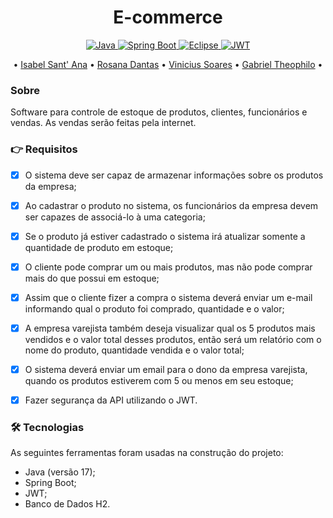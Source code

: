 <h1 align="center">E-commerce</h1>

<p align="center">
   <a href="https://img.shields.io/badge/Java-ED8B00?style=for-the-badge&logo=java&logoColor=white">
    <img src="https://img.shields.io/badge/Java-ED8B00?style=for-the-badge&logo=java&logoColor=white"  alt="Java" />
  </a>
  <a href="https://img.shields.io/badge/Spring_Boot-F2F4F9?style=for-the-badge&logo=spring-boot">
    <img src="https://img.shields.io/badge/Spring_Boot-F2F4F9?style=for-the-badge&logo=spring-boot"  alt="Spring Boot" />
  </a>
   <a href="https://img.shields.io/badge/Eclipse-2C2255?style=for-the-badge&logo=eclipse&logoColor=white">
    <img src="https://img.shields.io/badge/Eclipse-2C2255?style=for-the-badge&logo=eclipse&logoColor=white"  alt="Eclipse" />
  </a>
   <a href="https://img.shields.io/badge/JWT-000000?style=for-the-badge&logo=JSON%20web%20tokens&logoColor=white">
    <img src="https://img.shields.io/badge/JWT-000000?style=for-the-badge&logo=JSON%20web%20tokens&logoColor=white"  alt="JWT" />
  </a>
</p>

<p align="center">
• <a href="https://www.linkedin.com/in/isabelsantana2811/">Isabel Sant' Ana</a> •
<a href="https://www.linkedin.com/in/rosana-dantas-a1706910b/">Rosana Dantas</a> •
<a href="https://www.linkedin.com/in/vin%C3%ADcius-soares-43238b144/">Vinicius Soares</a> •
<a href="https://www.linkedin.com/in/gabriel-theophilo-32053a110/">Gabriel Theophilo</a> •
</p>

### Sobre
Software para controle de estoque de produtos, clientes, funcionários e vendas. As vendas serão feitas pela internet.

### 👉 Requisitos

- [x] O sistema deve ser capaz de armazenar informações sobre os produtos da empresa;
- [x] Ao cadastrar o produto no sistema, os funcionários da empresa devem ser capazes de associá-lo à uma categoria;
- [x] Se o produto já estiver cadastrado o sistema irá atualizar somente a quantidade de produto em estoque;
- [x] O cliente pode comprar um ou mais produtos, mas não pode comprar mais do que possui em estoque;
- [x] Assim que o cliente fizer a compra o sistema deverá enviar um e-mail informando  qual o produto foi comprado, quantidade e o valor;
- [x] A empresa varejista também deseja visualizar qual os 5 produtos mais vendidos e o valor total desses produtos, então será um relatório com o nome do produto, quantidade vendida e o valor total;
- [x] O sistema deverá enviar um email para o dono da empresa varejista, quando os produtos estiverem com 5 ou menos em seu estoque;
- [x] Fazer segurança da API utilizando o JWT.


### 🛠 Tecnologias

As seguintes ferramentas foram usadas na construção do projeto:

- Java (versão 17);
- Spring Boot;
- JWT;
- Banco de Dados H2.

 

